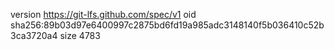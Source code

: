 version https://git-lfs.github.com/spec/v1
oid sha256:89b03d97e6400997c2875bd6fd19a985adc3148140f5b036410c52b3ca3720a4
size 4783
